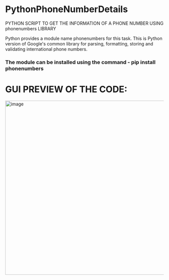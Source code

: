 # PythonPhoneNumberDetails
PYTHON SCRIPT TO GET THE INFORMATION OF A PHONE NUMBER USING phonenumbers LIBRARY

Python provides a module name phonenumbers for this task. This is Python version of Google's common library for parsing, formatting, storing and validating international phone numbers.

### The module can be installed using the command - pip install phonenumbers

# GUI PREVIEW OF THE CODE:

<img width="552" alt="image" src="https://user-images.githubusercontent.com/46685919/146632584-226395e0-6f8d-40f8-b416-0d8b5fe266e9.png">
